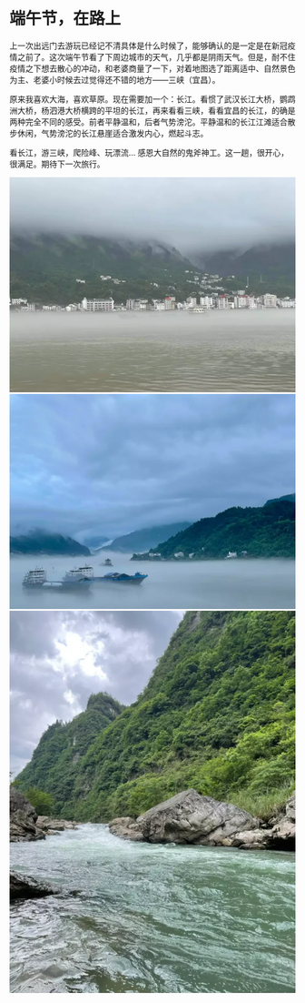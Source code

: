 # 端午节，在路上

上一次出远门去游玩已经记不清具体是什么时候了，能够确认的是一定是在新冠疫情之前了。这次端午节看了下周边城市的天气，几乎都是阴雨天气。但是，耐不住疫情之下想去散心的冲动，和老婆商量了一下，对着地图选了距离适中、自然景色为主、老婆小时候去过觉得还不错的地方——三峡（宜昌）。

原来我喜欢大海，喜欢草原。现在需要加一个：长江。看惯了武汉长江大桥，鹦鹉洲大桥，杨泗港大桥横跨的平坦的长江，再来看看三峡，看看宜昌的长江，的确是两种完全不同的感受。前者平静温和，后者气势滂沱。平静温和的长江江滩适合散步休闲，气势滂沱的长江悬崖适合激发内心，燃起斗志。

看长江，游三峡，爬险峰、玩漂流... 感恩大自然的鬼斧神工。这一趟，很开心，很满足。期待下一次旅行。


![端午节在路上图1](/Static/Pics/2023/20230605_端午节在路上_1.webp)
![端午节在路上图2](/Static/Pics/2023/20230605_端午节在路上_2.webp)
![端午节在路上图3](/Static/Pics/2023/20230605_端午节在路上_3.webp)